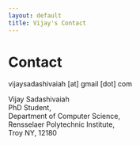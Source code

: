 ```yaml
---
layout: default
title: Vijay's Contact
---
```


# Contact

vijaysadashivaiah [at] gmail [dot] com

Vijay Sadashivaiah  
PhD Student,  
Department of Computer Science,   
Rensselaer Polytechnic Institute,   
Troy NY, 12180 
